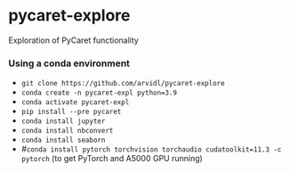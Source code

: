 # pycaret-explore
Exploration of PyCaret functionality


### Using a conda environment

-  `git clone https://github.com/arvidl/pycaret-explore`
-  `conda create -n pycaret-expl python=3.9`
-  `conda activate pycaret-expl`
-  `pip install --pre pycaret` 
-  `conda install jupyter`
-  `conda install nbconvert`
-  `conda install seaborn`
-  #`conda install pytorch torchvision torchaudio cudatoolkit=11.3 -c pytorch`   (to get PyTorch and A5000 GPU running)

